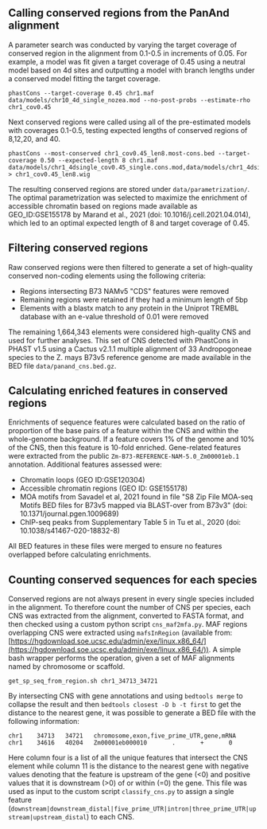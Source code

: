 ## Calling conserved regions from the PanAnd alignment

A parameter search was conducted by varying the target coverage of conserved region in the alignment from 0.1-0.5 in increments of 0.05. For example, a model was fit given a target coverage of 0.45 using a neutral model based on 4d sites and outputting a model with branch lengths under a conserved model fitting the target coverage. 

```
phastCons --target-coverage 0.45 chr1.maf data/models/chr10_4d_single_nozea.mod --no-post-probs --estimate-rho chr1_cov0.45
```

Next conserved regions were called using all of the pre-estimated models with coverages 0.1-0.5, testing expected lengths of conserved regions of 8,12,20, and 40. 

```
phastCons --most-conserved chr1_cov0.45_len8.most-cons.bed --target-coverage 0.50 --expected-length 8 chr1.maf data/models/chr1_4dsingle_cov0.45_single.cons.mod,data/models/chr1_4dsingle_cov0.45_single.noncons.mod  > chr1_cov0.45_len8.wig
```

The resulting conserved regions are stored under `data/parametrization/`. The optimal parametrization was selected to maximize the enrichment of accessible chromatin based on regions made available as GEO_ID:GSE155178 by Marand et al., 2021 (doi: 10.1016/j.cell.2021.04.014), which led to an optimal expected length of 8 and target coverage of 0.45.

## Filtering conserved regions

Raw conserved regions were then filtered to generate a set of high-quality conserved non-coding elements using the following criteria:

* Regions intersecting B73 NAMv5 "CDS" features were removed
* Remaining regions were retained if they had a minimum length of 5bp
* Elements with a blastx match to any protein in the Uniprot TREMBL database with an e-value threshold of 0.01 were removed

The remaining 1,664,343 elements were considered high-quality CNS and used for further analyses. This set of CNS detected with PhastCons in PHAST v1.5 using a Cactus v2.1.1 multiple alignment of 33 Andropogoneae species to the Z. mays B73v5 reference genome are made available in the BED file `data/panand_cns.bed.gz`.

## Calculating enriched features in conserved regions

Enrichments of sequence features were calculated based on the ratio of proportion of the base pairs of a feature within the CNS and within the whole-genome background. If a feature covers 1% of the genome and 10% of the CNS, then this feature is 10-fold enriched. Gene-related features were extracted from the public `Zm-B73-REFERENCE-NAM-5.0_Zm00001eb.1` annotation. Additional features assessed were:

* Chromatin loops (GEO ID:GSE120304) 
* Accessible chromatin regions (GEO ID: GSE155178)
* MOA motifs from Savadel et al, 2021 found in file "S8 Zip File MOA-seq Motifs BED files for B73v5 mapped via BLAST-over from B73v3" (doi: 10.1371/journal.pgen.1009689)
* ChIP-seq peaks from Supplementary Table 5 in Tu et al., 2020 (doi: 10.1038/s41467-020-18832-8) 

All BED features in these files were merged to ensure no features overlapped before calculating enrichments.

## Counting conserved sequences for each species

Conserved regions are not always present in every single species included in the alignment. To therefore count the number of CNS per species, each CNS was extracted from the alignment, converted to FASTA format, and then checked using a custom python script `cns_maf2mfa.py`. MAF regions overlapping CNS were extracted using `mafsInRegion` (available from: [https://hgdownload.soe.ucsc.edu/admin/exe/linux.x86_64/](https://hgdownload.soe.ucsc.edu/admin/exe/linux.x86_64/)). A simple bash wrapper performs the operation, given a set of MAF alignments named by chromosome or scaffold. 

```
get_sp_seq_from_region.sh chr1_34713_34721
```

By intersecting CNS with gene annotations and using `bedtools merge` to collapse the result and then `bedtools closest -D b -t first` to get the distance to the nearest gene, it was possible to generate a BED file with the following information:
```
chr1    34713   34721   chromosome,exon,five_prime_UTR,gene,mRNA        chr1    34616   40204   Zm00001eb000010       .       +       0
```
Here column four is a list of all the unique features that intersect the CNS element while column 11 is the distance to the nearest gene with negative values denoting that the feature is upstream of the gene (<0) and positive values that it is downstream (>0) of or within (=0) the gene. This file was used as input to the custom script `classify_cns.py` to assign a single feature (`downstream|downstream_distal|five_prime_UTR|intron|three_prime_UTR|upstream|upstream_distal`) to each CNS.

